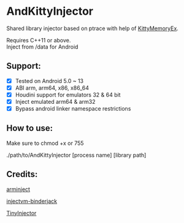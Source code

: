 # AndKittyInjector

Shared library injector based on ptrace with help of [KittyMemoryEx](https://github.com/MJx0/KittyMemoryEx).

Requires C++11 or above.</br>
Inject from /data for Android

<h2> Support: </h2>

- [x] Tested on Android 5.0  ~ 13
- [x] ABI arm, arm64, x86, x86_64
- [x] Houdini support for emulators 32 & 64 bit
- [x] Inject emulated arm64 & arm32
- [x] Bypass android linker namespace restrictions

<h2> How to use: </h2>
Make sure to chmod +x or 755

./path/to/AndKittyInjector [process name] [library path]

<h2>Credits: </h2>

[arminject](https://github.com/evilsocket/arminject)

[injectvm-binderjack](https://github.com/Chainfire/injectvm-binderjack)

[TinyInjector](https://github.com/shunix/TinyInjector)